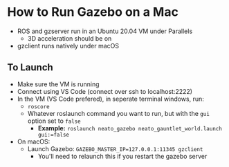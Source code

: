 # How to Run Gazebo on a Mac

- ROS and gzserver run in an Ubuntu 20.04 VM under Parallels
	- 3D acceleration should be on
- gzclient runs natively under macOS

## To Launch

- Make sure the VM is running
- Connect using VS Code (connect over ssh to localhost:2222)
- In the VM (VS Code prefered), in seperate terminal windows, run:
	- `roscore`
	- Whatever roslaunch command you want to run, but with the `gui` option set to `false`
		- **Example:** `roslaunch neato_gazebo neato_gauntlet_world.launch gui:=false`
- On macOS:
	- Launch Gazebo: `GAZEBO_MASTER_IP=127.0.0.1:11345 gzclient`
		- You'll need to relaunch this if you restart the gazebo server

